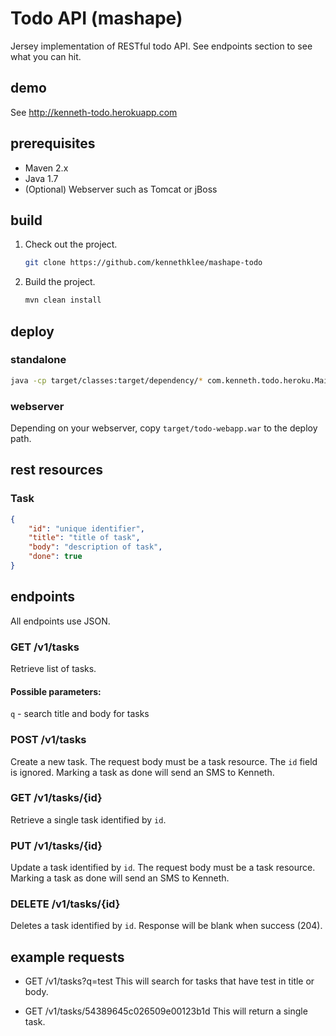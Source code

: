 Todo API (mashape)
==================

Jersey implementation of RESTful todo API. See endpoints section to see what you can hit.

demo
----
See http://kenneth-todo.herokuapp.com

prerequisites
-------------
* Maven 2.x
* Java 1.7
* (Optional) Webserver such as Tomcat or jBoss


build
-----

1. Check out the project.
   ```bash
   git clone https://github.com/kennethklee/mashape-todo
   ```

2. Build the project.
   ```bash
   mvn clean install
   ```


deploy
------

### standalone
```bash
java -cp target/classes:target/dependency/* com.kenneth.todo.heroku.Main
```

### webserver
Depending on your webserver, copy `target/todo-webapp.war` to the deploy path.


rest resources
--------------

### Task
```json
{
	"id": "unique identifier",
	"title": "title of task",
	"body": "description of task",
	"done": true
}
```


endpoints
---------
All endpoints use JSON.

### GET /v1/tasks
Retrieve list of tasks.

#### Possible parameters:
`q` - search title and body for tasks

### POST /v1/tasks
Create a new task. The request body must be a task resource. The `id` field is ignored. Marking a task as done will send an SMS to Kenneth.

### GET /v1/tasks/{id}
Retrieve a single task identified by `id`.

### PUT /v1/tasks/{id}
Update a task identified by `id`. The request body must be a task resource. Marking a task as done will send an SMS to Kenneth.

### DELETE /v1/tasks/{id}
Deletes a task identified by `id`. Response will be blank when success (204).


example requests
----------------

* GET /v1/tasks?q=test
  This will search for tasks that have test in title or body.

* GET /v1/tasks/54389645c026509e00123b1d
  This will return a single task.

